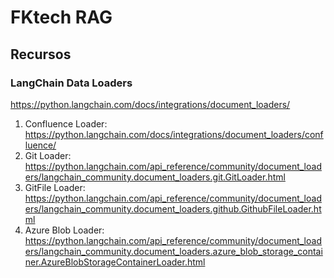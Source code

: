 # FKtech RAG

## Recursos

### LangChain Data Loaders
https://python.langchain.com/docs/integrations/document_loaders/

1. Confluence Loader: https://python.langchain.com/docs/integrations/document_loaders/confluence/
2. Git Loader: https://python.langchain.com/api_reference/community/document_loaders/langchain_community.document_loaders.git.GitLoader.html
3. GitFile Loader: https://python.langchain.com/api_reference/community/document_loaders/langchain_community.document_loaders.github.GithubFileLoader.html
4. Azure Blob Loader: https://python.langchain.com/api_reference/community/document_loaders/langchain_community.document_loaders.azure_blob_storage_container.AzureBlobStorageContainerLoader.html
